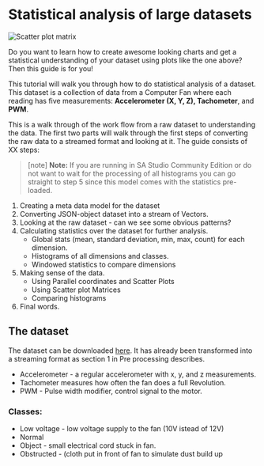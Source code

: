 # Statistical analysis of large datasets

![Scatter plot matrix](https://s3.eu-north-1.amazonaws.com/assets.streamanalyze.com/stat_analysis/scatter_matrix.png)

Do you want to learn how to create awesome looking charts and get a statistical understanding of your dataset using plots like the one above? Then this guide is for you!

This tutorial will walk you through how to do statistical analysis of a dataset. This dataset is a collection of data from a Computer Fan where each reading has five measurements: **Accelerometer (X, Y, Z), Tachometer**, and **PWM**.

This is a walk through of the work flow from a raw dataset to understanding the data. The first two parts will walk through the first steps of converting the raw data to a streamed format and looking at it. The guide consists of XX steps:

> [note] **Note:** If you are running in SA Studio Community Edition or do not want to wait for the processing of all histograms you can go straight to step 5 since this model comes with the statistics pre-loaded.

1. Creating a meta data model for the dataset
2. Converting JSON-object dataset into a stream of Vectors.
3. Looking at the raw dataset - can we see some obvious patterns?
4. Calculating statistics over the dataset for further analysis.
    - Global stats (mean, standard deviation, min, max, count) for each dimension.
    - Histograms of all dimensions and classes.
    - Windowed statistics to compare dimensions
5. Making sense of the data.
    - Using Parallel coordinates and Scatter Plots
    - Using Scatter plot Matrices
    - Comparing histograms
6. Final words.

## The dataset

The dataset can be downloaded [here](https://s3.eu-west-1.amazonaws.com/data.streamanalyze.com/statistical_analysis_tutorial_data.zip). It has already been transformed into a streaming format as section 1 in Pre processing describes.

* Accelerometer - a regular accelerometer with x, y, and z measurements.
* Tachometer measures how often the fan does a full Revolution.
* PWM - Pulse width modifier, control signal to the motor.

### Classes:

* Low voltage - low voltage supply to the fan (10V istead of 12V)
* Normal
* Object - small electrical cord stuck in fan.
* Obstructed - (cloth put in front of fan to simulate dust build up